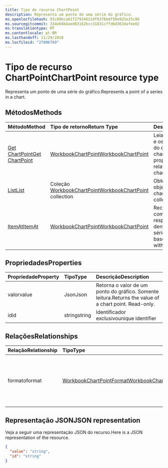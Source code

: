 ```yaml
---
title: Tipo de recurso ChartPoint
description: Representa um ponto de uma série do gráfico.
ms.openlocfilehash: 93c89bca61f27924621df0376bdf50e925e25c86
ms.sourcegitcommit: 334e84b4aed63162bcc31831cffd6d363dafee02
ms.translationtype: MT
ms.contentlocale: pt-BR
ms.lasthandoff: 11/29/2018
ms.locfileid: "27006769"
---
```

# <a name="chartpoint-resource-type"></a><span data-ttu-id="29917-103">Tipo de recurso ChartPoint</span><span class="sxs-lookup"><span data-stu-id="29917-103">ChartPoint resource type</span></span>

<span data-ttu-id="29917-104">Representa um ponto de uma série do gráfico.</span><span class="sxs-lookup"><span data-stu-id="29917-104">Represents a point of a series in a chart.</span></span>


## <a name="methods"></a><span data-ttu-id="29917-105">Métodos</span><span class="sxs-lookup"><span data-stu-id="29917-105">Methods</span></span>

| <span data-ttu-id="29917-106">Método</span><span class="sxs-lookup"><span data-stu-id="29917-106">Method</span></span>           | <span data-ttu-id="29917-107">Tipo de retorno</span><span class="sxs-lookup"><span data-stu-id="29917-107">Return Type</span></span>    |<span data-ttu-id="29917-108">Descrição</span><span class="sxs-lookup"><span data-stu-id="29917-108">Description</span></span>|
|:---------------|:--------|:----------|
|[<span data-ttu-id="29917-109">Get ChartPoint</span><span class="sxs-lookup"><span data-stu-id="29917-109">Get ChartPoint</span></span>](../api/chartpoint-get.md) | [<span data-ttu-id="29917-110">WorkbookChartPoint</span><span class="sxs-lookup"><span data-stu-id="29917-110">WorkbookChartPoint</span></span>](chartpoint.md) |<span data-ttu-id="29917-111">Leia as propriedades e os relacionamentos do objeto chartPoint.</span><span class="sxs-lookup"><span data-stu-id="29917-111">Read properties and relationships of chartPoint object.</span></span>|
|[<span data-ttu-id="29917-112">List</span><span class="sxs-lookup"><span data-stu-id="29917-112">List</span></span>](../api/chartpoint-list.md) | <span data-ttu-id="29917-113">Coleção [WorkbookChartPoint](chartpoint.md)</span><span class="sxs-lookup"><span data-stu-id="29917-113">[WorkbookChartPoint](chartpoint.md) collection</span></span> |<span data-ttu-id="29917-114">Obtenha a coleção de objetos chartPoint.</span><span class="sxs-lookup"><span data-stu-id="29917-114">Get chartPoint object collection.</span></span> |
|[<span data-ttu-id="29917-115">ItemAt</span><span class="sxs-lookup"><span data-stu-id="29917-115">ItemAt</span></span>](../api/chartpointscollection-itemat.md)|[<span data-ttu-id="29917-116">WorkbookChartPoint</span><span class="sxs-lookup"><span data-stu-id="29917-116">WorkbookChartPoint</span></span>](chartpoint.md)|<span data-ttu-id="29917-117">Recupera um ponto com base na respectiva posição dentro da série.</span><span class="sxs-lookup"><span data-stu-id="29917-117">Retrieve a point based on its position within the series.</span></span>|

## <a name="properties"></a><span data-ttu-id="29917-118">Propriedades</span><span class="sxs-lookup"><span data-stu-id="29917-118">Properties</span></span>
| <span data-ttu-id="29917-119">Propriedade</span><span class="sxs-lookup"><span data-stu-id="29917-119">Property</span></span>     | <span data-ttu-id="29917-120">Tipo</span><span class="sxs-lookup"><span data-stu-id="29917-120">Type</span></span>   |<span data-ttu-id="29917-121">Descrição</span><span class="sxs-lookup"><span data-stu-id="29917-121">Description</span></span>|
|:---------------|:--------|:----------|
|<span data-ttu-id="29917-122">valor</span><span class="sxs-lookup"><span data-stu-id="29917-122">value</span></span>|<span data-ttu-id="29917-123">Json</span><span class="sxs-lookup"><span data-stu-id="29917-123">Json</span></span>|<span data-ttu-id="29917-p101">Retorna o valor de um ponto do gráfico. Somente leitura.</span><span class="sxs-lookup"><span data-stu-id="29917-p101">Returns the value of a chart point. Read-only.</span></span>|
|<span data-ttu-id="29917-126">id</span><span class="sxs-lookup"><span data-stu-id="29917-126">id</span></span>|<span data-ttu-id="29917-127">string</span><span class="sxs-lookup"><span data-stu-id="29917-127">string</span></span>|<span data-ttu-id="29917-128">Identificador exclusivo</span><span class="sxs-lookup"><span data-stu-id="29917-128">unique identifier</span></span>|

## <a name="relationships"></a><span data-ttu-id="29917-129">Relações</span><span class="sxs-lookup"><span data-stu-id="29917-129">Relationships</span></span>
| <span data-ttu-id="29917-130">Relação</span><span class="sxs-lookup"><span data-stu-id="29917-130">Relationship</span></span> | <span data-ttu-id="29917-131">Tipo</span><span class="sxs-lookup"><span data-stu-id="29917-131">Type</span></span>   |<span data-ttu-id="29917-132">Descrição</span><span class="sxs-lookup"><span data-stu-id="29917-132">Description</span></span>|
|:---------------|:--------|:----------|
|<span data-ttu-id="29917-133">formato</span><span class="sxs-lookup"><span data-stu-id="29917-133">format</span></span>|[<span data-ttu-id="29917-134">WorkbookChartPointFormat</span><span class="sxs-lookup"><span data-stu-id="29917-134">WorkbookChartPointFormat</span></span>](chartpointformat.md)|<span data-ttu-id="29917-p102">Encapsula as propriedades de formato de um ponto do gráfico. Somente leitura.</span><span class="sxs-lookup"><span data-stu-id="29917-p102">Encapsulates the format properties chart point. Read-only.</span></span>|

## <a name="json-representation"></a><span data-ttu-id="29917-137">Representação JSON</span><span class="sxs-lookup"><span data-stu-id="29917-137">JSON representation</span></span>

<span data-ttu-id="29917-138">Veja a seguir uma representação JSON do recurso.</span><span class="sxs-lookup"><span data-stu-id="29917-138">Here is a JSON representation of the resource.</span></span>

<!--{
  "blockType": "resource",
  "optionalProperties": [],
  "keyProperty": "id",
  "baseType": "microsoft.graph.entity",
  "@odata.type": "microsoft.graph.workbookChartPoint"
}-->

```json
{
  "value": "string",
  "id": "string"
}

```

<!-- uuid: 8fcb5dbc-d5aa-4681-8e31-b001d5168d79
2015-10-25 14:57:30 UTC -->
<!-- {
  "type": "#page.annotation",
  "description": "ChartPoint resource",
  "keywords": "",
  "section": "documentation",
  "tocPath": ""
}-->